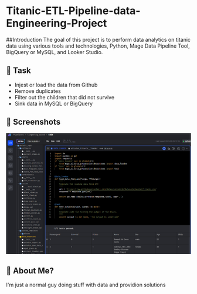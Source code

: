 # Titanic-ETL-Pipeline-data-Engineering-Project

##Introduction
The goal of this project is to perform data analytics on titanic data using various tools and technologies, Python, Mage Data Pipeline Tool, BigQuery or MySQL, and Looker Studio.

## 🚀 Task
- Injest or load the data from Github
- Remove duplicates
- Filter out the children that did not survive
- Sink data in MySQL or BigQuery

## 🚀 Screenshots
![Logo](https://raw.githubusercontent.com/Abiodun/Titanic-ETL-Pipeline-data-Engineering-project/3a938d9c6ed9e460b9ae97b70a723210ba2752e9/screenshot/data_import.png)

## 🚀 About Me?
I'm just a normal guy doing stuff with data and providion solutions
